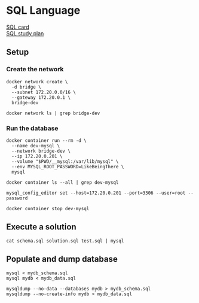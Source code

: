 # SQL Language

[SQL card](https://leetcode.com/explore/learn/card/sql-language/)  
[SQL study plan](https://leetcode.com/study-plan/sql/?progress=x4co3wp1)


## Setup

### Create the network
```
docker network create \
  -d bridge \
  --subnet 172.20.0.0/16 \
  --gateway 172.20.0.1 \
  bridge-dev

docker network ls | grep bridge-dev
```

### Run the database
```
docker container run --rm -d \
  --name dev-mysql \
  --network bridge-dev \
  --ip 172.20.0.201 \
  --volume "$PWD/__mysql:/var/lib/mysql" \
  --env MYSQL_ROOT_PASSWORD=LikeBeingThere \
  mysql

docker container ls --all | grep dev-mysql

mysql_config_editor set --host=172.20.0.201 --port=3306 --user=root --password

docker container stop dev-mysql
```

## Execute a solution
```
cat schema.sql solution.sql test.sql | mysql
```

## Populate and dump database
```
mysql < mydb_schema.sql 
mysql mydb < mydb_data.sql 

mysqldump --no-data --databases mydb > mydb_schema.sql
mysqldump --no-create-info mydb > mydb_data.sql
```

